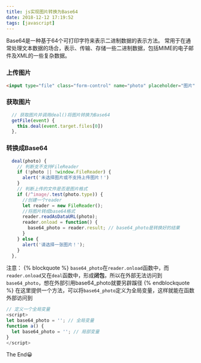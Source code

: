 ```yaml
---
title: js实现图片转换为Base64
date: 2018-12-12 17:19:52
tags: [javascript]
---
```

Base64是一种基于64个可打印字符来表示二进制数据的表示方法。
常用于在通常处理文本数据的场合，表示、传输、存储一些二进制数据，包括MIME的电子邮件及XML的一些复杂数据。

<h3 id="上传图片">上传图片</h3>

```html
<input type="file" class="form-control" name="photo" placeholder="图片" @change="getFile($event)"/>
```

<h3 id="获取图片">获取图片</h3>

```javascript
  // 获取图片并调用deal()将图片转换为Base64
  getFile(event) {
    this.deal(event.target.files[0])
  },
```

<h3 id="转换成Base64">转换成Base64</h3>

```javascript
  deal(photo) {
    // 判断支不支持FileReader
    if (!photo || !window.FileReader) {
      alert('未选择图片或不支持上传图片！')
    }
    // 判断上传的文件是否是图片格式
    if (/^image/.test(photo.type)) {
      //创建一个reader
      let reader = new FileReader();
      //将图片转成base64格式
      reader.readAsDataURL(photo);
      reader.onload = function() {
        base64_photo = reader.result; // base64_photo是转换好的结果
      }
    } else {
      alert('请选择一张图片！');
    }
  },
```

注意：
{% blockquote %}
`base64_photo`在`reader.onload`函数中，而`reader.onload`又在`deal`函数中，形成**闭包**，所以在外部无法访问到`base64_photo`，想在外部引用base64_photo就要另辟蹊径
{% endblockquote %}
在这里提供一个方法，可以将`base64_photo`定义为全局变量，这样就能在函数外部访问到

```javascript
// 定义一个全局变量
<script>
let base64_photo = ''; // 全局变量
function a() {
  let base64_photo = ''; // 局部变量
}
</script>
```
The End😀
